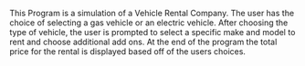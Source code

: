 This Program is a simulation of a Vehicle Rental Company. The user has the choice of selecting a gas vehicle 
or an electric vehicle. After choosing the type of vehicle, the user is prompted to select a specific make and 
model to rent and choose additional add ons. At the end of the program the total price for the rental is displayed
based off of the users choices. 
